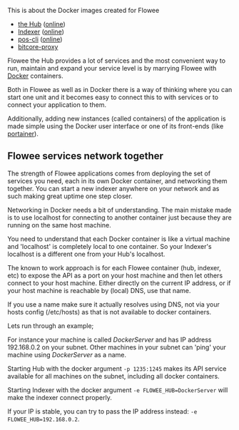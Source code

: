This is about the Docker images created for Flowee

* [the Hub](hub/README.md) ([online](https://hub.docker.com/r/flowee/hub))
* [Indexer](indexer/README.md) ([online](https://hub.docker.com/r/flowee/indexer))
* [pos-cli](pos-cli/README.md) ([online](https://hub.docker.com/r/flowee/pos-cli))
* [bitcore-proxy](bitcore/README.md)

Flowee the Hub provides a lot of services and the most convenient way to
run, maintain and expand your service level is by marrying Flowee with
[Docker](https://docker.com) containers.

Both in Flowee as well as in Docker there is a way of thinking where you
can start one unit and it becomes easy to connect this to with services or to
connect your application to them.

Additionally, adding new instances (called containers) of the application
is made simple using the Docker user interface or one of its front-ends
(like [portainer](http://portainer.io)).


## Flowee services network together

The strength of Flowee applications comes from deploying the set of
services you need, each in its own Docker container, and networking them
together. You can start a new indexer anywhere on your network and as such
making great uptime one step closer.

Networking in Docker needs a bit of understanding. The main mistake made is
to use localhost for connecting to another container just because they are
running on the same host machine.

You need to understand that each Docker container is like a virtual machine
and 'localhost' is completely local to one container. So your Indexer's
localhost is a different one from your Hub's localhost.

The known to work approach is for each Flowee container (hub, indexer, etc)
to expose the API as a port on your host machine and then let others
connect to your host machine. Either directly on the current IP address, or
if your host machine is reachable by (local) DNS, use that name.

If you use a name make sure it actually resolves using DNS, not via your
hosts config (/etc/hosts) as that is not available to docker containers.


Lets run through an example;

For instance your machine is called *DockerServer* and has IP address
192.168.0.2 on your subnet. Other machines in your subnet can 'ping' your
machine using *DockerServer* as a name.

Starting Hub with the docker argument `-p 1235:1245` makes its API service
available for all machines on the subnet, including all docker containers.

Starting Indexer with the docker argument `-e FLOWEE_HUB=DockerServer` will
make the indexer connect properly.

If your IP is stable, you can try to pass the IP address instead:
`-e FLOWEE_HUB=192.168.0.2`.

